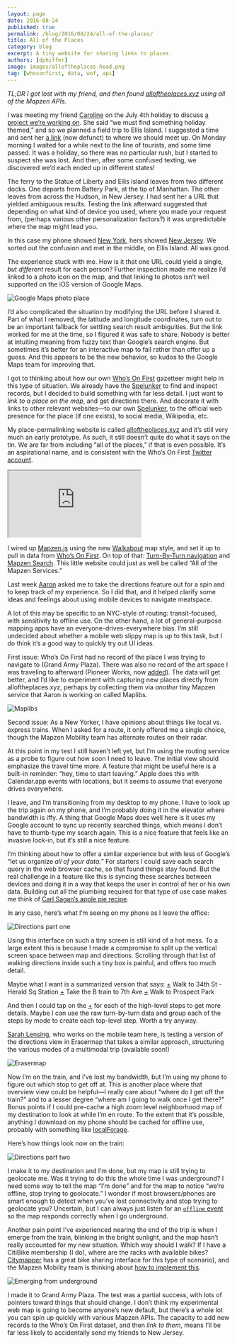 ```yaml
---
layout: page
date: 2016-08-24
published: true
permalink: /blog/2016/08/24/all-of-the-places/
title: All of the Places
category: blog
excerpt: A tiny website for sharing links to places.
authors: [dphiffer]
image: images/alloftheplaces-head.png
tag: [whosonfirst, data, wof, api]
---
```


*TL;DR I got lost with my friend, and then found [alloftheplaces.xyz](https://alloftheplaces.xyz/) using all of the Mapzen APIs.*

I was meeting my friend [Caroline](https://twitter.com/carolinesinders) on the July 4th holiday to discuss [a project we’re working on](https://smalldata.coop/). She said “we must find something holiday themed,” and so we planned a field trip to Ellis Island. I suggested a time and sent her [a link](https://www.google.com/maps/place/Ellis+Island+from+Battery+Park) (now defunct) to where we should meet up. On Monday morning I waited for a while next to the line of tourists, and some time passed. It was a holiday, so there was no particular rush, but I started to suspect she was lost. And then, after some confused texting, we discovered we’d each ended up in different states!

The ferry to the Statue of Liberty and Ellis Island leaves from two different docks. One departs from Battery Park, at the tip of Manhattan. The other leaves from across the Hudson, in New Jersey. I had sent her a URL that yielded ambiguous results. Testing the link afterward suggested that depending on what kind of device you used, where you made your request from, (perhaps various other personalization factors?) it was unpredictable where the map might lead you.

In this case my phone showed [New York](https://whosonfirst.mapzen.com/spelunker/id/907288683/), hers showed [New Jersey](https://whosonfirst.mapzen.com/spelunker/id/907289587/). We sorted out the confusion and met in the middle, on Ellis Island. All was good.

The experience stuck with me. How is it that one URL could yield a single, *but different* result for each person? Further inspection made me realize I’d linked to a photo icon on the map, and that linking to photos isn’t well supported on the iOS version of Google Maps.

![Google Maps photo place](images/google-maps.png)

I’d also complicated the situation by modifying the URL before I shared it. Part of what I removed, the latitude and longitude coordinates, turn out to be an important fallback for settling search result ambiguities. But the link worked for me at the time, so I figured it was safe to share. Nobody is better at intuiting meaning from fuzzy text than Google’s search engine. But sometimes it’s better for an interactive map to fail rather than offer up a guess. And this appears to be the new behavior, so kudos to the Google Maps team for improving that.

I got to thinking about how our own [Who’s On First](https://mapzen.com/blog/who-s-on-first/) gazetteer might help in this type of situation. We already have the [Spelunker](https://whosonfirst.mapzen.com/spelunker/id/874411113/) to find and inspect records, but I decided to build something with far less detail. I just want to *link to a place on the map*, and get directions there. And decorate it with links to other relevant websites—to our own [Spelunker](https://whosonfirst.mapzen.com/spelunker), to the official web presence for the place (if one exists), to social media, Wikipedia, etc.

My place-permalinking website is called [alloftheplaces.xyz](https://alloftheplaces.xyz/) and it’s still very much an early prototype. As such, it still doesn’t quite do what it says on the tin. We are far from including “all of the places,” if that is even possible. It’s an aspirational name, and is consistent with the Who’s On First [Twitter account](https://twitter.com/alloftheplaces).

<div class="demo-wrapper"><iframe scrolling="no" src="https://alloftheplaces.xyz/874411113">
    Your browser doesn't support iframe, please go to 'https://alloftheplaces.xyz/874411113' to see demo.
</iframe></div>

I wired up [Mapzen.js](https://github.com/mapzen/mapzen.js) using the new [Walkabout](https://mapzen.com/blog/walkabout/) map style, and set it up to pull in data from [Who’s On First](https://whosonfirst.mapzen.com/). On top of that: [Turn-By-Turn navigation](https://mapzen.com/products/turn-by-turn/) and [Mapzen Search](https://mapzen.com/products/search/). This little website could just as well be called “All of the Mapzen Services.”

Last week [Aaron](http://aaronland.info/) asked me to take the directions feature out for a spin and to keep track of my experience. So I did that, and it helped clarify some ideas and feelings about using mobile devices to navigate meatspace.

A lot of this may be specific to an NYC-style of routing: transit-focused, with sensitivity to offline use. On the other hand, a lot of general-purpose mapping apps have an everyone-drives-everywhere bias. I’m still undecided about whether a mobile web slippy map is up to this task, but I do think it’s a good way to quickly try out UI ideas.

First issue: Who’s On First had no record of the place I was trying to navigate to (Grand Army Plaza). There was also no record of the art space I was traveling to afterward (Pioneer Works, now [added](https://alloftheplaces.xyz/907130503)). The data will get better, and I’d like to experiment with capturing new places directly from  alloftheplaces.xyz, perhaps by collecting them via *another* tiny Mapzen service that Aaron is working on called Maplibs.

![Maplibs](images/maplibs.png)

Second issue: As a New Yorker, I have opinions about things like local vs. express trains. When I asked for a route, it only offered me a single choice, though the Mapzen Mobility team has alternate routes on their radar.

At this point in my test I still haven’t left yet, but I’m using the routing service as a probe to figure out how soon I need to leave. The initial view should emphasize the travel time more. A feature that might be useful here is a built-in reminder: “hey, time to start leaving.” Apple does this with Calendar.app events with locations, but it seems to assume that everyone drives everywhere.

I leave, and I’m transitioning from my desktop to my phone. I have to look up the trip again on my phone, and I’m probably doing it in the elevator where bandwidth is iffy. A thing that Google Maps does well here is it uses my Google account to sync up recently searched things, which means I don’t have to thumb-type my search again. This is a nice feature that feels like an invasive lock-in, but it’s still a nice feature.

I’m thinking about how to offer a similar experience but with less of Google’s “let us organize *all of your data.*” For starters I could save each search query in the web browser cache, so that found things stay found. But the real challenge in a feature like this is syncing these searches between devices and doing it in a way that keeps the user in control of her or his own data. Building out all the plumbing required for that type of use case makes me think of [Carl Sagan’s apple pie recipe](https://www.youtube.com/watch?v=7s664NsLeFM).

In any case, here’s what I’m seeing on my phone as I leave the office:

![Directions part one](images/alloftheplaces1.png)

Using this interface on such a tiny screen is still kind of a hot mess. To a large extent this is because I made a compromise to split up the vertical screen space between map and directions. Scrolling through that list of walking directions inside such a tiny box is painful, and offers too much detail.

Maybe what I want is a summarized version that says:
[+](#) Walk to 34th St - Herald Sq Station
[+](#) Take the B train to 7th Ave
[+](#) Walk to Prospect Park

And then I could tap on the [+](#) for each of the high-level steps to get more details. Maybe I can use the raw turn-by-turn data and group each of the steps by mode to create each top-level step. Worth a try anyway.

[Sarah Lensing](https://twitter.com/sarahlensing), who works on the mobile team here, is testing a version of the directions view in Erasermap that takes a similar approach, structuring the various modes of a multimodal trip (available soon!)

![Erasermap](images/erasermap.png)

Now I’m on the train, and I’ve lost my bandwidth, but I’m using my phone to figure out which stop to get off at. This is another place where that overview view could be helpful—I really care about “where do I get off the train?” and to a lesser degree “where am I going to walk once I get there?" Bonus points if I could pre-cache a high zoom level neighborhood map of my destination to look at while I’m en route. To the extent that it’s possible, anything I download on my phone should be cached for offline use, probably with something like [localForage](https://github.com/localForage/localForage).

Here’s how things look now on the train:

![Directions part two](images/alloftheplaces2.png)

I make it to my destination and I’m done, but my map is still trying to geolocate me. Was it trying to do this the whole time I was underground? I need some way to tell the map “I’m done” and for the map to notice “we’re offline, stop trying to geolocate.” I wonder if most browsers/phones are smart enough to detect when you’ve lost connectivity and stop trying to geolocate you? Uncertain, but I can always just listen for an [`offline` event](https://developer.mozilla.org/en-US/docs/Online_and_offline_events) so the map responds correctly when I go underground.

Another pain point I’ve experienced nearing the end of the trip is when I emerge from the train, blinking in the bright sunlight, and the map hasn’t really accounted for my new situation. Which way should I walk? If I have a CitiBike membership (I do), where are the racks with available bikes? [Citymapper](https://citymapper.com/) has a great bike sharing interface for this type of scenario), and the Mapzen Mobility team is thinking about [how to implement this](https://github.com/transitland/transitland-datastore/issues/310).

![Emerging from underground](images/subway-escalator.jpg)

I made it to Grand Army Plaza. The test was a partial success, with lots of pointers toward things that should change. I don’t think my experimental web map is going to become anyone’s new default, but there’s a whole lot you can spin up quickly with various Mapzen APIs. The capacity to add new records to the Who’s On First dataset, and then *link to them*, means I’ll be far less likely to accidentally send my friends to New Jersey.
